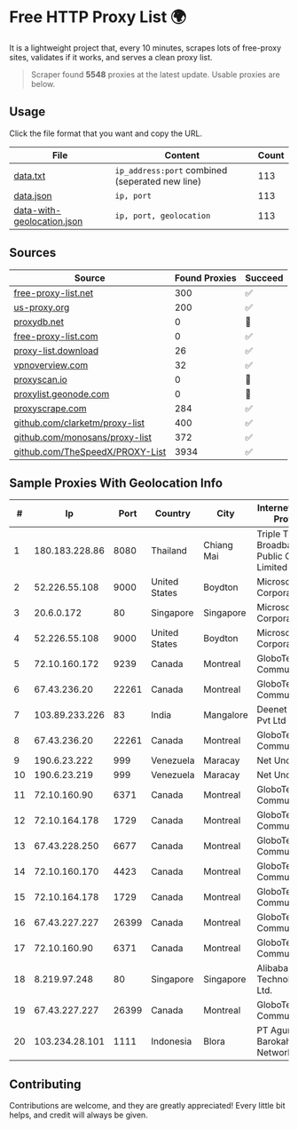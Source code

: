 
# Free HTTP Proxy List 🌍

It is a lightweight project that, every 10 minutes, scrapes lots of free-proxy sites, validates if it works, and serves a clean proxy list.


> Scraper found **5548** proxies at the latest update. Usable proxies are below.

## Usage

Click the file format that you want and copy the URL.


|File|Content|Count|
|----|-------|-----|
|[data.txt](https://raw.githubusercontent.com/themiralay/Proxy-List-World/master/data.txt)|`ip_address:port` combined (seperated new line)|113|
|[data.json](https://raw.githubusercontent.com/themiralay/Proxy-List-World/master/data.json)|`ip, port`|113|
|[data-with-geolocation.json](https://raw.githubusercontent.com/themiralay/Proxy-List-World/master/data-with-geolocation.json)|`ip, port, geolocation`|113|

## Sources

|Source|Found Proxies|Succeed|
|------|-------------|-------|
|[free-proxy-list.net](https://free-proxy-list.net)|300|✅|
|[us-proxy.org](https://www.us-proxy.org)|200|✅|
|[proxydb.net](http://proxydb.net)|0|🚫|
|[free-proxy-list.com](https://free-proxy-list.com/?page=&port=&type%5B%5D=http&type%5B%5D=https&up_time=0&search=Search)|0|✅|
|[proxy-list.download](https://www.proxy-list.download/HTTP)|26|✅|
|[vpnoverview.com](https://vpnoverview.com/privacy/anonymous-browsing/free-proxy-servers)|32|✅|
|[proxyscan.io](https://www.proxyscan.io)|0|🚫|
|[proxylist.geonode.com](https://proxylist.geonode.com/api/proxy-list?limit=300&page=1&sort_by=lastChecked&sort_type=desc&protocols=http,https)|0|🚫|
|[proxyscrape.com](https://api.proxyscrape.com/v2/?request=displayproxies&protocol=http&timeout=10000&country=all&ssl=all&anonymity=all)|284|✅|
|[github.com/clarketm/proxy-list](https://raw.githubusercontent.com/clarketm/proxy-list/master/proxy-list-raw.txt)|400|✅|
|[github.com/monosans/proxy-list](https://raw.githubusercontent.com/monosans/proxy-list/main/proxies/http.txt)|372|✅|
|[github.com/TheSpeedX/PROXY-List](https://raw.githubusercontent.com/TheSpeedX/PROXY-List/master/http.txt)|3934|✅|


## Sample Proxies With Geolocation Info

|#|Ip|Port|Country|City|Internet Service Provider|
|-|--|----|-------|----|-------------------------|
|1|180.183.228.86|8080|Thailand|Chiang Mai|Triple T Broadband Public Company Limited|
|2|52.226.55.108|9000|United States|Boydton|Microsoft Corporation|
|3|20.6.0.172|80|Singapore|Singapore|Microsoft Corporation|
|4|52.226.55.108|9000|United States|Boydton|Microsoft Corporation|
|5|72.10.160.172|9239|Canada|Montreal|GloboTech Communications|
|6|67.43.236.20|22261|Canada|Montreal|GloboTech Communications|
|7|103.89.233.226|83|India|Mangalore|Deenet Services Pvt Ltd|
|8|67.43.236.20|22261|Canada|Montreal|GloboTech Communications|
|9|190.6.23.222|999|Venezuela|Maracay|Net Uno|
|10|190.6.23.219|999|Venezuela|Maracay|Net Uno|
|11|72.10.160.90|6371|Canada|Montreal|GloboTech Communications|
|12|72.10.164.178|1729|Canada|Montreal|GloboTech Communications|
|13|67.43.228.250|6677|Canada|Montreal|GloboTech Communications|
|14|72.10.160.170|4423|Canada|Montreal|GloboTech Communications|
|15|72.10.164.178|1729|Canada|Montreal|GloboTech Communications|
|16|67.43.227.227|26399|Canada|Montreal|GloboTech Communications|
|17|72.10.160.90|6371|Canada|Montreal|GloboTech Communications|
|18|8.219.97.248|80|Singapore|Singapore|Alibaba (US) Technology Co., Ltd.|
|19|67.43.227.227|26399|Canada|Montreal|GloboTech Communications|
|20|103.234.28.101|1111|Indonesia|Blora|PT Agung Barokah Network|



## Contributing

Contributions are welcome, and they are greatly appreciated! Every
little bit helps, and credit will always be given.

